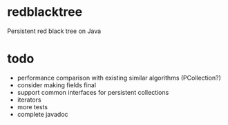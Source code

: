 # redblacktree
Persistent red black tree on Java

# todo
- performance comparison with existing similar algorithms (PCollection?)
- consider making fields final
- support common interfaces for persistent collections
- iterators
- more tests
- complete javadoc
